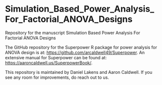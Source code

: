 # Simulation_Based_Power_Analysis_For_Factorial_ANOVA_Designs

Repository for the manuscript Simulation Based Power Analysis For Factorial ANOVA Designs

The GitHub repository for the Superpower R package for power analysis for ANOVA design is at:
<https://github.com/arcaldwell49/Superpower>. An extensive manual for
Superpower can be found at: <https://aaroncaldwell.us/SuperpowerBook/>.

This repository is maintained by Daniel Lakens and Aaron Caldwell. If you see any room for improvements, do reach out to us.